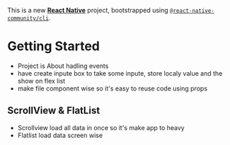 This is a new [**React Native**](https://reactnative.dev) project, bootstrapped using [`@react-native-community/cli`](https://github.com/react-native-community/cli).

# Getting Started

- Project is About hadling events
- have create inpute box to take some inpute, store localy value and the show on flex list
- make file component wise so it's easy to reuse code using props

## ScrollView & FlatList
 - Scrollview load all data in once so it's make app to heavy
 - Flatlist load data screen wise

